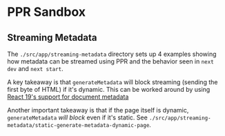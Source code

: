 # PPR Sandbox

## Streaming Metadata

The `./src/app/streaming-metadata` directory sets up 4 examples showing how metadata can be streamed using PPR and the behavior seen in `next dev` and `next start`.

A key takeaway is that `generateMetadata` will block streaming (sending the first byte of HTML) if it's dynamic. This can be worked around by using [React 19's support for document metadata](https://react.dev/blog/2024/12/05/react-19#support-for-metadata-tags)

Another important takeaway is that if the page itself is dynamic, `generateMetadata` _will block_ even if it's static. See `./src/app/streaming-metadata/static-generate-metadata-dynamic-page`.
